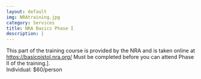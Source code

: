 ```yaml
---
layout: default
img: NRAtraining.jpg
category: Services
title: NRA Basics Phase I
description: |
---
```

This part of the training course is provided by the NRA and is taken online at https://basicpistol.nra.org/
Must be completed before you can attend Phase II of the training.].   
Individual: $60/person